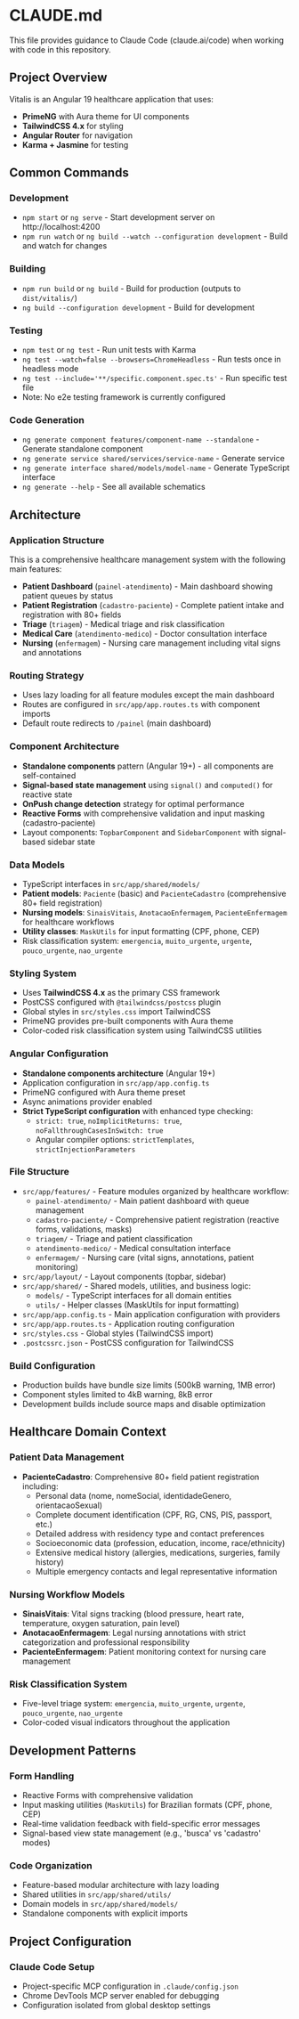 # CLAUDE.md

This file provides guidance to Claude Code (claude.ai/code) when working with code in this repository.

## Project Overview

Vitalis is an Angular 19 healthcare application that uses:
- **PrimeNG** with Aura theme for UI components
- **TailwindCSS 4.x** for styling
- **Angular Router** for navigation
- **Karma + Jasmine** for testing

## Common Commands

### Development
- `npm start` or `ng serve` - Start development server on http://localhost:4200
- `npm run watch` or `ng build --watch --configuration development` - Build and watch for changes

### Building
- `npm run build` or `ng build` - Build for production (outputs to `dist/vitalis/`)
- `ng build --configuration development` - Build for development

### Testing
- `npm test` or `ng test` - Run unit tests with Karma
- `ng test --watch=false --browsers=ChromeHeadless` - Run tests once in headless mode
- `ng test --include='**/specific.component.spec.ts'` - Run specific test file
- Note: No e2e testing framework is currently configured

### Code Generation
- `ng generate component features/component-name --standalone` - Generate standalone component
- `ng generate service shared/services/service-name` - Generate service
- `ng generate interface shared/models/model-name` - Generate TypeScript interface
- `ng generate --help` - See all available schematics

## Architecture

### Application Structure
This is a comprehensive healthcare management system with the following main features:
- **Patient Dashboard** (`painel-atendimento`) - Main dashboard showing patient queues by status
- **Patient Registration** (`cadastro-paciente`) - Complete patient intake and registration with 80+ fields
- **Triage** (`triagem`) - Medical triage and risk classification
- **Medical Care** (`atendimento-medico`) - Doctor consultation interface
- **Nursing** (`enfermagem`) - Nursing care management including vital signs and annotations

### Routing Strategy
- Uses lazy loading for all feature modules except the main dashboard
- Routes are configured in `src/app/app.routes.ts` with component imports
- Default route redirects to `/painel` (main dashboard)

### Component Architecture
- **Standalone components** pattern (Angular 19+) - all components are self-contained
- **Signal-based state management** using `signal()` and `computed()` for reactive state
- **OnPush change detection** strategy for optimal performance
- **Reactive Forms** with comprehensive validation and input masking (cadastro-paciente)
- Layout components: `TopbarComponent` and `SidebarComponent` with signal-based sidebar state

### Data Models
- TypeScript interfaces in `src/app/shared/models/`
- **Patient models**: `Paciente` (basic) and `PacienteCadastro` (comprehensive 80+ field registration)
- **Nursing models**: `SinaisVitais`, `AnotacaoEnfermagem`, `PacienteEnfermagem` for healthcare workflows
- **Utility classes**: `MaskUtils` for input formatting (CPF, phone, CEP)
- Risk classification system: `emergencia`, `muito_urgente`, `urgente`, `pouco_urgente`, `nao_urgente`

### Styling System
- Uses **TailwindCSS 4.x** as the primary CSS framework
- PostCSS configured with `@tailwindcss/postcss` plugin
- Global styles in `src/styles.css` import TailwindCSS
- PrimeNG provides pre-built components with Aura theme
- Color-coded risk classification system using TailwindCSS utilities

### Angular Configuration
- **Standalone components architecture** (Angular 19+)
- Application configuration in `src/app/app.config.ts`
- PrimeNG configured with Aura theme preset
- Async animations provider enabled
- **Strict TypeScript configuration** with enhanced type checking:
  - `strict: true`, `noImplicitReturns: true`, `noFallthroughCasesInSwitch: true`
  - Angular compiler options: `strictTemplates`, `strictInjectionParameters`

### File Structure
- `src/app/features/` - Feature modules organized by healthcare workflow:
  - `painel-atendimento/` - Main patient dashboard with queue management
  - `cadastro-paciente/` - Comprehensive patient registration (reactive forms, validations, masks)
  - `triagem/` - Triage and patient classification
  - `atendimento-medico/` - Medical consultation interface
  - `enfermagem/` - Nursing care (vital signs, annotations, patient monitoring)
- `src/app/layout/` - Layout components (topbar, sidebar)
- `src/app/shared/` - Shared models, utilities, and business logic:
  - `models/` - TypeScript interfaces for all domain entities
  - `utils/` - Helper classes (MaskUtils for input formatting)
- `src/app/app.config.ts` - Main application configuration with providers
- `src/app/app.routes.ts` - Application routing configuration
- `src/styles.css` - Global styles (TailwindCSS import)
- `.postcssrc.json` - PostCSS configuration for TailwindCSS

### Build Configuration
- Production builds have bundle size limits (500kB warning, 1MB error)
- Component styles limited to 4kB warning, 8kB error
- Development builds include source maps and disable optimization

## Healthcare Domain Context

### Patient Data Management
- **PacienteCadastro**: Comprehensive 80+ field patient registration including:
  - Personal data (nome, nomeSocial, identidadeGenero, orientacaoSexual)
  - Complete document identification (CPF, RG, CNS, PIS, passport, etc.)
  - Detailed address with residency type and contact preferences
  - Socioeconomic data (profession, education, income, race/ethnicity)
  - Extensive medical history (allergies, medications, surgeries, family history)
  - Multiple emergency contacts and legal representative information

### Nursing Workflow Models
- **SinaisVitais**: Vital signs tracking (blood pressure, heart rate, temperature, oxygen saturation, pain level)
- **AnotacaoEnfermagem**: Legal nursing annotations with strict categorization and professional responsibility
- **PacienteEnfermagem**: Patient monitoring context for nursing care management

### Risk Classification System
- Five-level triage system: `emergencia`, `muito_urgente`, `urgente`, `pouco_urgente`, `nao_urgente`
- Color-coded visual indicators throughout the application

## Development Patterns

### Form Handling
- Reactive Forms with comprehensive validation
- Input masking utilities (`MaskUtils`) for Brazilian formats (CPF, phone, CEP)
- Real-time validation feedback with field-specific error messages
- Signal-based view state management (e.g., 'busca' vs 'cadastro' modes)

### Code Organization
- Feature-based modular architecture with lazy loading
- Shared utilities in `src/app/shared/utils/`
- Domain models in `src/app/shared/models/`
- Standalone components with explicit imports

## Project Configuration

### Claude Code Setup
- Project-specific MCP configuration in `.claude/config.json`
- Chrome DevTools MCP server enabled for debugging
- Configuration isolated from global desktop settings